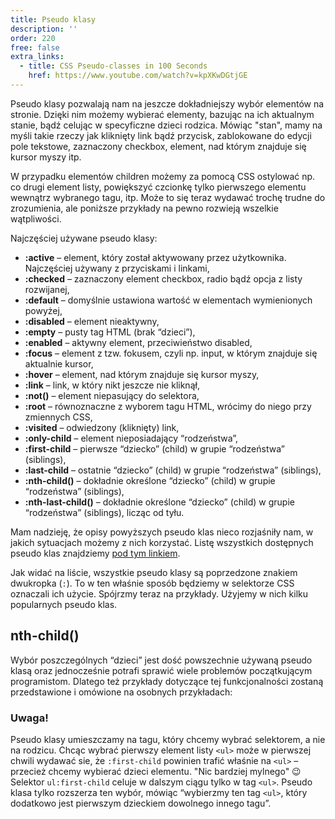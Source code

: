 ```yaml
---
title: Pseudo klasy
description: ''
order: 220
free: false
extra_links:
  - title: CSS Pseudo-classes in 100 Seconds
    href: https://www.youtube.com/watch?v=kpXKwDGtjGE
---
```


<script>
	import Codepen from "$lib/components/ui/Codepen.svelte";
</script>

Pseudo klasy pozwalają nam na jeszcze dokładniejszy wybór elementów na stronie. Dzięki nim możemy wybierać elementy, bazując na ich aktualnym stanie, bądź celując w specyficzne dzieci rodzica. Mówiąc "stan", mamy na myśli takie rzeczy jak kliknięty link bądź przycisk, zablokowane do edycji pole tekstowe, zaznaczony checkbox, element, nad którym znajduje się kursor myszy itp.

W przypadku elementów children możemy za pomocą CSS ostylować np. co drugi element listy, powiększyć czcionkę tylko pierwszego elementu wewnątrz wybranego tagu, itp. Może to się teraz wydawać trochę trudne do zrozumienia, ale poniższe przykłady na pewno rozwieją wszelkie wątpliwości.

Najczęściej używane pseudo klasy:

- **:active** – element, który został aktywowany przez użytkownika. Najczęściej używany z przyciskami i linkami,
- **:checked** – zaznaczony element checkbox, radio bądź opcja z listy rozwijanej,
- **:default** – domyślnie ustawiona wartość w elementach wymienionych powyżej,
- **:disabled** – element nieaktywny,
- **:empty** – pusty tag HTML (brak “dzieci”),
- **:enabled** – aktywny element, przeciwieństwo disabled,
- **:focus** – element z tzw. fokusem, czyli np. input, w którym znajduje się aktualnie kursor,
- **:hover** – element, nad którym znajduje się kursor myszy,
- **:link** – link, w który nikt jeszcze nie kliknął,
- **:not()** – element niepasujący do selektora,
- **:root** – równoznaczne z wyborem tagu HTML, wrócimy do niego przy zmiennych CSS,
- **:visited** – odwiedzony (kliknięty) link,
- **:only-child** – element nieposiadający “rodzeństwa”,
- **:first-child** – pierwsze “dziecko” (child) w grupie “rodzeństwa” (siblings),
- **:last-child** – ostatnie “dziecko” (child) w grupie “rodzeństwa” (siblings),
- **:nth-child()** – dokładnie określone “dziecko” (child) w grupie “rodzeństwa” (siblings),
- **:nth-last-child()** – dokładnie określone “dziecko” (child) w grupie “rodzeństwa” (siblings), licząc od tyłu.

Mam nadzieję, że opisy powyższych pseudo klas nieco rozjaśniły nam, w jakich sytuacjach możemy z nich korzystać. Listę wszystkich dostępnych pseudo klas znajdziemy [pod tym linkiem](https://developer.mozilla.org/en-US/docs/Web/CSS/Pseudo-classes).

Jak widać na liście, wszystkie pseudo klasy są poprzedzone znakiem dwukropka (`:`). To w ten właśnie sposób będziemy w selektorze CSS oznaczali ich użycie. Spójrzmy teraz na przykłady. Użyjemy w nich kilku popularnych pseudo klas.

<Codepen id="WNLaLry" />

## nth-child()

Wybór poszczególnych “dzieci” jest dość powszechnie używaną pseudo klasą oraz jednocześnie potrafi sprawić wiele problemów początkującym programistom. Dlatego też przykłady dotyczące tej funkcjonalności zostaną przedstawione i omówione na osobnych przykładach:

### Uwaga!

Pseudo klasy umieszczamy na tagu, który chcemy wybrać selektorem, a nie na rodzicu. Chcąc wybrać pierwszy element listy `<ul>` może w pierwszej chwili wydawać sie, że `:first-child` powinien trafić właśnie na `<ul>` – przecież chcemy wybierać dzieci elementu. "Nic bardziej mylnego" 😉
Selektor `ul:first-child` celuje w dalszym ciągu tylko w tag `<ul>`. Pseudo klasa tylko rozszerza ten wybór, mówiąc “wybierzmy ten tag `<ul>`, który dodatkowo jest pierwszym dzieckiem dowolnego innego tagu”.

<Codepen id="GRPYPZE" />
